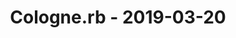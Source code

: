 ---
layout: post
title: Cologne.rb - 2019-03-20
datetime: 2019-03-20 19:00:00.000000000 +01:00
name: Cologne.rb
external_url: https://www.colognerb.de/events/marz-2019-meetup-500
---